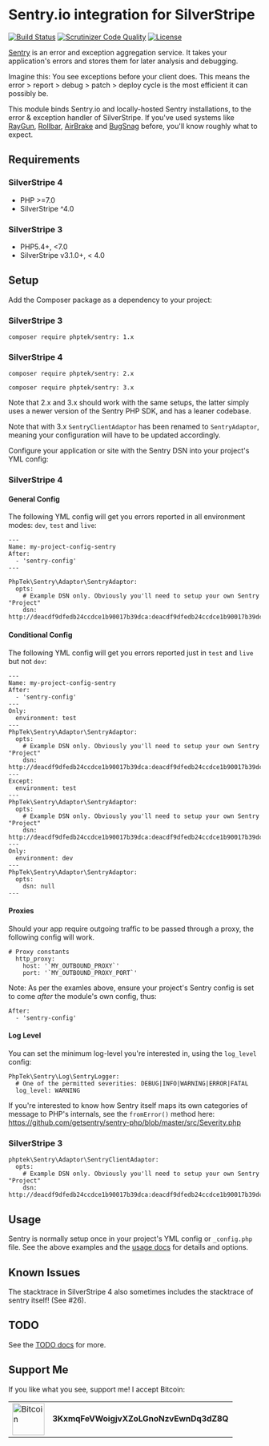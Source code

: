 # Sentry.io integration for SilverStripe

[![Build Status](https://api.travis-ci.org/phptek/silverstripe-sentry.svg?branch=master)](https://travis-ci.org/phptek/silverstripe-sentry)
[![Scrutinizer Code Quality](https://scrutinizer-ci.com/g/phptek/silverstripe-sentry/badges/quality-score.png?b=master)](https://scrutinizer-ci.com/g/phptek/silverstripe-sentry/?branch=master)
[![License](https://poser.pugx.org/phptek/sentry/license.svg)](https://github.com/phptek/silverstripe-sentry/blob/master/LICENSE.md)

[Sentry](https://sentry.io) is an error and exception aggregation service. It takes your application's errors and stores them for later analysis and debugging. 

Imagine this: You see exceptions before your client does. This means the error > report > debug > patch > deploy cycle is the most efficient it can possibly be.

This module binds Sentry.io and locally-hosted Sentry installations, to the error & exception handler of SilverStripe. If you've used systems like 
[RayGun](https://raygun.com), [Rollbar](https://rollbar.com), [AirBrake](https://airbrake.io/) and [BugSnag](https://www.bugsnag.com/) before, you'll know roughly what to expect.

## Requirements

### SilverStripe 4

 * PHP >=7.0
 * SilverStripe ^4.0

### SilverStripe 3

 * PHP5.4+, <7.0
 * SilverStripe v3.1.0+, < 4.0

## Setup

Add the Composer package as a dependency to your project:

### SilverStripe 3

    composer require phptek/sentry: 1.x

### SilverStripe 4

    composer require phptek/sentry: 2.x

    composer require phptek/sentry: 3.x

Note that 2.x and 3.x should work with the same setups, the latter simply uses a
newer version of the Sentry PHP SDK, and has a leaner codebase.

Note that with 3.x `SentryClientAdaptor` has been renamed to `SentryAdaptor`,
meaning your configuration will have to be updated accordingly.

Configure your application or site with the Sentry DSN into your project's YML config:

### SilverStripe 4

#### General Config ####

The following YML config will get you errors reported in all environment modes: `dev`, `test` and `live`: 

    ---
    Name: my-project-config-sentry
    After:
      - 'sentry-config'
    ---

    PhpTek\Sentry\Adaptor\SentryAdaptor:
      opts:
        # Example DSN only. Obviously you'll need to setup your own Sentry "Project"
        dsn: http://deacdf9dfedb24ccdce1b90017b39dca:deacdf9dfedb24ccdce1b90017b39dca@sentry.mydomain.nz/44

#### Conditional Config ####

The following YML config will get you errors reported just in `test` and `live` but not `dev`: 

    ---
    Name: my-project-config-sentry
    After:
      - 'sentry-config'
    ---
    Only:
      environment: test
    ---
    PhpTek\Sentry\Adaptor\SentryAdaptor:
      opts:
        # Example DSN only. Obviously you'll need to setup your own Sentry "Project"
        dsn: http://deacdf9dfedb24ccdce1b90017b39dca:deacdf9dfedb24ccdce1b90017b39dca@sentry.mydomain.nz/44
    ---
    Except:
      environment: test
    ---
    PhpTek\Sentry\Adaptor\SentryAdaptor:
      opts:
        # Example DSN only. Obviously you'll need to setup your own Sentry "Project"
        dsn: http://deacdf9dfedb24ccdce1b90017b39dca:deacdf9dfedb24ccdce1b90017b39dca@sentry.mydomain.nz/44
    ---
    Only:
      environment: dev
    ---
    PhpTek\Sentry\Adaptor\SentryAdaptor:
      opts:
        dsn: null
    ---

#### Proxies ####

Should your app require outgoing traffic to be passed through a proxy, the following config
will work.

    # Proxy constants
      http_proxy:
        host: '`MY_OUTBOUND_PROXY`'
        port: '`MY_OUTBOUND_PROXY_PORT`'

Note: As per the examles above, ensure your project's Sentry config is set to come *after* the module's own config, thus:

    After:
      - 'sentry-config'

#### Log Level ####

You can set the minimum log-level you're interested in, using the `log_level` config:

```
PhpTek\Sentry\Log\SentryLogger:
  # One of the permitted severities: DEBUG|INFO|WARNING|ERROR|FATAL
  log_level: WARNING
```

If you're interested to know how Sentry itself maps its own categories of message to
PHP's internals, see the `fromError()` method here: https://github.com/getsentry/sentry-php/blob/master/src/Severity.php

### SilverStripe 3

    phptek\Sentry\Adaptor\SentryClientAdaptor:
      opts:
        # Example DSN only. Obviously you'll need to setup your own Sentry "Project"
        dsn: http://deacdf9dfedb24ccdce1b90017b39dca:deacdf9dfedb24ccdce1b90017b39dca@sentry.mydomain.nz/44

## Usage

Sentry is normally setup once in your project's YML config or `_config.php` file. See the above examples and the [usage docs](docs/usage.md) for details and options.

## Known Issues

The stacktrace in SilverStripe 4 also sometimes includes the stacktrace of sentry itself! (See #26).

## TODO

See the [TODO docs](docs/todo.md) for more.

## Support Me

If you like what you see, support me! I accept Bitcoin:

<table border="0">
	<tr>
		<td rowspan="2">
			<img src="https://bitcoin.org/img/icons/logo_ios.png" alt="Bitcoin" width="64" height="64" />
		</td>
	</tr>
	<tr>
		<td>
			<b>3KxmqFeVWoigjvXZoLGnoNzvEwnDq3dZ8Q</b>
		</td>
	</tr>
</table>

<p>&nbsp;</p>
<p>&nbsp;</p>
